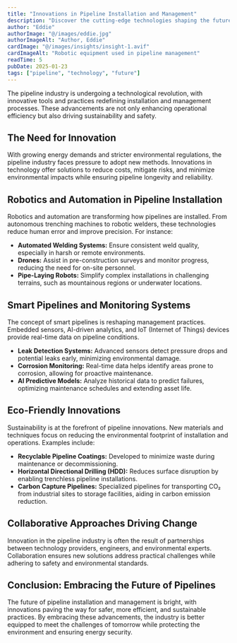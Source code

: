 ```yaml
---
title: "Innovations in Pipeline Installation and Management"
description: "Discover the cutting-edge technologies shaping the future of pipeline installation and management, driving efficiency and sustainability in the industry."
author: "Eddie"
authorImage: "@/images/eddie.jpg"
authorImageAlt: "Author, Eddie"
cardImage: "@/images/insights/insight-1.avif"
cardImageAlt: "Robotic equipment used in pipeline management"
readTime: 5
pubDate: 2025-01-23
tags: ["pipeline", "technology", "future"]
---
```

The pipeline industry is undergoing a technological revolution, with innovative tools and practices redefining installation and management processes. These advancements are not only enhancing operational efficiency but also driving sustainability and safety.

## The Need for Innovation

With growing energy demands and stricter environmental regulations, the pipeline industry faces pressure to adopt new methods. Innovations in technology offer solutions to reduce costs, mitigate risks, and minimize environmental impacts while ensuring pipeline longevity and reliability.

## Robotics and Automation in Pipeline Installation
Robotics and automation are transforming how pipelines are installed. From autonomous trenching machines to robotic welders, these technologies reduce human error and improve precision. For instance:

* **Automated Welding Systems:** Ensure consistent weld quality, especially in harsh or remote environments.<br/>
* **Drones:** Assist in pre-construction surveys and monitor progress, reducing the need for on-site personnel.<br/>
* **Pipe-Laying Robots:** Simplify complex installations in challenging terrains, such as mountainous regions or underwater locations.<br/>

## Smart Pipelines and Monitoring Systems
The concept of smart pipelines is reshaping management practices. Embedded sensors, AI-driven analytics, and IoT (Internet of Things) devices provide real-time data on pipeline conditions.

* **Leak Detection Systems:** Advanced sensors detect pressure drops and potential leaks early, minimizing environmental damage.<br/>
* **Corrosion Monitoring:** Real-time data helps identify areas prone to corrosion, allowing for proactive maintenance.<br/>
* **AI Predictive Models:** Analyze historical data to predict failures, optimizing maintenance schedules and extending asset life.<br/>

## Eco-Friendly Innovations
Sustainability is at the forefront of pipeline innovations. New materials and techniques focus on reducing the environmental footprint of installation and operations. Examples include:

* **Recyclable Pipeline Coatings:** Developed to minimize waste during maintenance or decommissioning.<br/>
* **Horizontal Directional Drilling (HDD):** Reduces surface disruption by enabling trenchless pipeline installations.<br/>
* **Carbon Capture Pipelines:** Specialized pipelines for transporting CO₂ from industrial sites to storage facilities, aiding in carbon emission reduction.<br/>

## Collaborative Approaches Driving Change

Innovation in the pipeline industry is often the result of partnerships between technology providers, engineers, and environmental experts. Collaboration ensures new solutions address practical challenges while adhering to safety and environmental standards.

## Conclusion: Embracing the Future of Pipelines

The future of pipeline installation and management is bright, with innovations paving the way for safer, more efficient, and sustainable practices. By embracing these advancements, the industry is better equipped to meet the challenges of tomorrow while protecting the environment and ensuring energy security.
